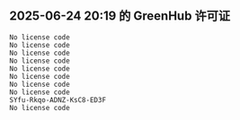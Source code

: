 ## 2025-06-24 20:19 的 GreenHub 许可证
```
No license code
No license code
No license code
No license code
No license code
No license code
No license code
No license code
SYfu-Rkqo-ADNZ-KsC8-ED3F
No license code
```
